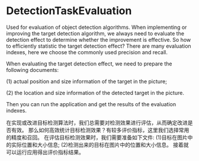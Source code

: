# DetectionTaskEvaluation
Used for evaluation of object detection algorithms.
When implementing or improving the target detection algorithm, we always need to evaluate the detection effect to determine whether the improvement is effective. So how to efficiently statistic the target detection effect? There are many evaluation indexes, here we choose the commonly used precision and recall.

When evaluating the target detection effect, we need to prepare the following documents:

(1) actual position and size information of the target in the picture;

(2) the location and size information of the detected target in the picture.

Then you can run the application and get the results of the evaluation indexes.

在实现或改进目标检测算法时，我们总需要对检测效果进行评估，从而确定改进是否有效。
那么如何高效统计目标检测效果？有较多评价指标，这里我们选择常用的精度和召回。
在评估目标检测效果时，我们需要准备如下文件:
(1)目标在图片中的实际位置和大小信息;
(2)检测出来的目标在图片中的位置和大小信息。
接着就可以运行应用得出评价指标结果。
